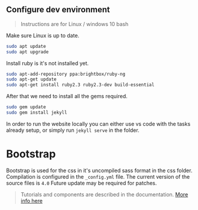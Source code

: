 ## Configure dev environment

> Instructions are for Linux / windows 10 bash

Make sure Linux is up to date.

```bash
sudo apt update
sudo apt upgrade
```

Install ruby is it's not installed yet.

```bash
sudo apt-add-repository ppa:brightbox/ruby-ng
sudo apt-get update
sudo apt-get install ruby2.3 ruby2.3-dev build-essential
```

After that we need to install all the gems required.

```bash
sudo gem update
sudo gem install jekyll
```

In order to run the website locally you can either use vs code with the tasks already setup, or simply run `jekyll serve` in the folder.

# Bootstrap

Bootstrap is used for the css in it's uncompiled sass format in the css folder. Compilation is configured in the `_config.yml` file. The current version of the source files is `4.0` Future update may be required for patches.

> Tutorials and components are described in the documentation. [More info here](https://getbootstrap.com/docs/4.0/getting-started/introduction/)
